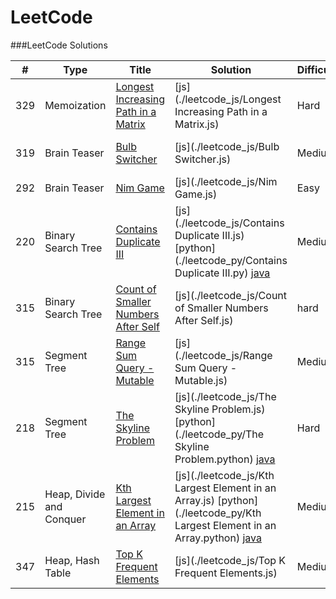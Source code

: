 LeetCode
========

###LeetCode Solutions


| # | Type | Title | Solution | Difficulty | Analysis
| --- | --- | --- | --- | --- | --- |
|329|Memoization|[Longest Increasing Path in a Matrix](https://leetcode.com/problems/longest-increasing-path-in-a-matrix/) | [js](./leetcode_js/Longest Increasing Path in a Matrix.js)|Hard|[AC](./analysis/Longest Increasing Path in a Matrix.md)|
|319|Brain Teaser|[Bulb Switcher](https://leetcode.com/problems/bulb-switcher/) | [js](./leetcode_js/Bulb Switcher.js)|Medium|[AC](./analysis/Bulb Switcher.md)|
|292|Brain Teaser|[Nim Game](https://leetcode.com/problems/nim-game/)|[js](./leetcode_js/Nim Game.js)|Easy|[AC](./analysis/Nim Game.md)|
|220|Binary Search Tree|[Contains Duplicate III](https://leetcode.com/problems/contains-duplicate-iii/)|[js](./leetcode_js/Contains Duplicate III.js) [python](./leetcode_py/Contains Duplicate III.py) [java](./leetcode_java/contains-duplicate-iii/Solution.java)|Medium|[AC](./analysis/Contains Duplicate III.md)|
|315|Binary Search Tree|[Count of Smaller Numbers After Self](https://leetcode.com/problems/count-of-smaller-numbers-after-self/)|[js](./leetcode_js/Count of Smaller Numbers After Self.js)|hard|[AC](./analysis/Count of Smaller Numbers After Self.md)|
|315|Segment Tree|[Range Sum Query - Mutable](https://leetcode.com/problems/range-sum-query-mutable/)|[js](./leetcode_js/Range Sum Query - Mutable.js)|Medium|[AC](./analysis/Range Sum Query - Mutable.md)|
|218|Segment Tree|[The Skyline Problem](https://leetcode.com/problems/range-sum-query-mutable/)|[js](./leetcode_js/The Skyline Problem.js) [python](./leetcode_py/The Skyline Problem.python) [java](./leetcode_java/the-skyline-problem/Solution.java)|Hard|[AC](./analysis/The Skyline Problem.md)|
|215|Heap, Divide and Conquer|[Kth Largest Element in an Array](https://leetcode.com/problems/kth-largest-element-in-an-array/)|[js](./leetcode_js/Kth Largest Element in an Array.js) [python](./leetcode_py/Kth Largest Element in an Array.python) [java](./leetcode_java/k-th-largest-element-in-an-array/Solution.java)|Medium|[AC](./analysis/Kth Largest Element in an Array.md)|
|347|Heap, Hash Table|[Top K Frequent Elements](https://leetcode.com/problems/top-k-frequent-elements/)|[js](./leetcode_js/Top K Frequent Elements.js)|Medium|[AC](./analysis/Top K Frequent Elements.md)|

